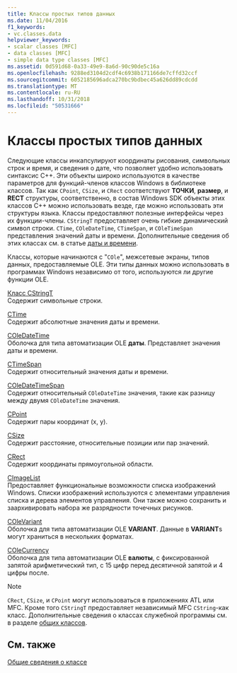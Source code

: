 ```yaml
---
title: Классы простых типов данных
ms.date: 11/04/2016
f1_keywords:
- vc.classes.data
helpviewer_keywords:
- scalar classes [MFC]
- data classes [MFC]
- simple data type classes [MFC]
ms.assetid: 0d591d68-0a33-49e9-8a6d-90c90de5c16a
ms.openlocfilehash: 9288ed3104d2cdf4c6938b171166de7cffd32ccf
ms.sourcegitcommit: 6052185696adca270bc9bdbec45a626dd89cdcdd
ms.translationtype: MT
ms.contentlocale: ru-RU
ms.lasthandoff: 10/31/2018
ms.locfileid: "50531666"
---
```

# <a name="simple-data-type-classes"></a>Классы простых типов данных

Следующие классы инкапсулируют координаты рисования, символьных строк и время, и сведения о дате, что позволяет удобно использовать синтаксис C++. Эти объекты широко используются в качестве параметров для функций-членов классов Windows в библиотеке классов. Так как `CPoint`, `CSize`, и `CRect` соответствуют **ТОЧКИ**, **размер**, и **RECT** структуры, соответственно, в состав Windows SDK объекты этих классов C++ можно использовать везде, где можно использовать эти структуры языка. Классы предоставляют полезные интерфейсы через их функции-члены. `CStringT` предоставляет очень гибкие динамический символ строки. `CTime`, `COleDateTime`, `CTimeSpan`, и `COleTimeSpan` представления значений даты и времени. Дополнительные сведения об этих классах см. в статье [даты и времени](../atl-mfc-shared/date-and-time.md).

Классы, которые начинаются с "`COle`", межсетевые экраны, типов данных, предоставляемые OLE. Эти типы данных можно использовать в программах Windows независимо от того, используются ли другие функции OLE.

[Класс CStringT](../atl-mfc-shared/reference/cstringt-class.md)<br/>
Содержит символьные строки.

[CTime](../atl-mfc-shared/reference/ctime-class.md)<br/>
Содержит абсолютные значения даты и времени.

[COleDateTime](../atl-mfc-shared/reference/coledatetime-class.md)<br/>
Оболочка для типа автоматизации OLE **даты**. Представляет значения даты и времени.

[CTimeSpan](../atl-mfc-shared/reference/ctimespan-class.md)<br/>
Содержит относительный значения даты и времени.

[COleDateTimeSpan](../atl-mfc-shared/reference/coledatetimespan-class.md)<br/>
Содержит относительный `COleDateTime` значения, такие как разницу между двумя `COleDateTime` значения.

[CPoint](../atl-mfc-shared/reference/cpoint-class.md)<br/>
Содержит пары координат (x, y).

[CSize](../atl-mfc-shared/reference/csize-class.md)<br/>
Содержит расстояние, относительные позиции или пар значений.

[CRect](../atl-mfc-shared/reference/crect-class.md)<br/>
Содержит координаты прямоугольной области.

[CImageList](../mfc/reference/cimagelist-class.md)<br/>
Предоставляет функциональные возможности списка изображений Windows. Списки изображений используются с элементами управления списка и дерева элементов управления. Они также можно сохранить и заархивировать набора же разрядности точечных рисунков.

[COleVariant](../mfc/reference/colevariant-class.md)<br/>
Оболочка для типа автоматизации OLE **VARIANT**. Данные в **VARIANT**s могут храниться в нескольких форматах.

[COleCurrency](../mfc/reference/colecurrency-class.md)<br/>
Оболочка для типа автоматизации OLE **валюты**, с фиксированной запятой арифметический тип, с 15 цифр перед десятичной запятой и 4 цифры после.

> [!NOTE]
>  `CRect`, `CSize`, и `CPoint` могут использоваться в приложениях ATL или MFC. Кроме того `CStringT` предоставляет независимый MFC `CString`-как класс. Дополнительные сведения о классах служебной программы см. в разделе [общих классов](../atl-mfc-shared/atl-mfc-shared-classes.md).

## <a name="see-also"></a>См. также

[Общие сведения о классе](../mfc/class-library-overview.md)

